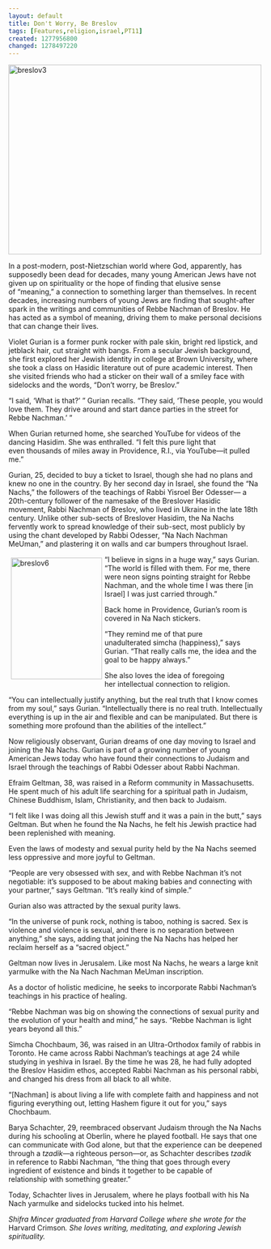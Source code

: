 ```yaml
---
layout: default
title: Don't Worry, Be Breslov
tags: [Features,religion,israel,PT11]
created: 1277956800
changed: 1278497220
---
```

<p><a title="breslov3 by PresenTense Group, on Flickr" href="http://www.flickr.com/photos/presentensegroup/4731087458/"><img width="500" height="375" alt="breslov3" src="http://farm2.static.flickr.com/1195/4731087458_fe61996319.jpg" /></a></p>
<p>In a post-modern, post-Nietzschian world&nbsp;where God, apparently, has supposedly&nbsp;been dead for decades, many young American&nbsp;Jews have not given up on spirituality&nbsp;or the hope of finding that elusive sense of&nbsp;&ldquo;meaning,&rdquo; a connection to something larger&nbsp;than themselves. In recent decades, increasing&nbsp;numbers of young Jews are finding that&nbsp;sought-after spark in the writings and communities&nbsp;of Rebbe Nachman of Breslov. He has&nbsp;acted as a symbol of meaning, driving them to&nbsp;make personal decisions that can change their&nbsp;lives.</p>
<p>Violet Gurian is a former punk rocker&nbsp;with pale skin, bright red lipstick, and jetblack&nbsp;hair, cut straight with bangs. From a&nbsp;secular Jewish background, she first explored&nbsp;her Jewish identity in college at Brown University,&nbsp;where she took a class on Hasidic literature&nbsp;out of pure academic interest. Then she&nbsp;visited friends who had a sticker on their wall&nbsp;of a smiley face with sidelocks and the words,&nbsp;&ldquo;Don&rsquo;t worry, be Breslov.&rdquo;&nbsp;</p>
<p>&ldquo;I said, &lsquo;What is that?&rsquo; &rdquo; Gurian recalls.&nbsp;&ldquo;They said, &lsquo;These people, you would love&nbsp;them. They drive around and start dance parties&nbsp;in the street for Rebbe&nbsp;Nachman.&rsquo; &rdquo;</p>
<p>When Gurian returned&nbsp;home, she searched YouTube&nbsp;for videos of the dancing Hasidim.&nbsp;She was enthralled. &ldquo;I&nbsp;felt this pure light that even&nbsp;thousands of miles away in&nbsp;Providence, R.I., via YouTube&mdash;it pulled me.&rdquo;</p>
<p>Gurian, 25, decided to&nbsp;buy a ticket to Israel, though&nbsp;she had no plans and knew&nbsp;no one in the country. By&nbsp;her second day in Israel, she&nbsp;found the &ldquo;Na Nachs,&rdquo; the&nbsp;followers of the teachings of&nbsp;Rabbi Yisroel Ber Odesser&mdash;&nbsp;a 20th-century follower of&nbsp;the namesake of the Breslover&nbsp;Hasidic movement,&nbsp;Rabbi Nachman of Breslov,&nbsp;who lived in Ukraine in the&nbsp;late 18th century. Unlike&nbsp;other sub-sects of Breslover&nbsp;Hasidim, the Na Nachs fervently&nbsp;work to spread knowledge of their sub-sect, most publicly by using the chant developed by Rabbi Odesser, &ldquo;Na Nach&nbsp;Nachman MeUman,&rdquo; and plastering it on walls and car bumpers&nbsp;throughout Israel.</p>
<p><a title="breslov6 by PresenTense Group, on Flickr" href="http://www.flickr.com/photos/presentensegroup/4731091894/"><img width="180" height="240" align="left" vspace="5" hspace="5" alt="breslov6" src="http://farm2.static.flickr.com/1068/4731091894_a5205ffe53_m.jpg" /></a></p>
<p>&ldquo;I believe in signs in a huge way,&rdquo; says Gurian. &ldquo;The world is filled with them. For&nbsp;me, there were neon signs pointing straight&nbsp;for Rebbe Nachman, and the whole time I was&nbsp;there [in Israel] I was just carried through.&rdquo;&nbsp;</p>
<p>Back home in Providence, Gurian&rsquo;s room&nbsp;is covered in Na Nach stickers.</p>
<p>&ldquo;They remind me of that pure unadulterated&nbsp;simcha (happiness),&rdquo; says Gurian. &ldquo;That&nbsp;really calls me, the idea and the goal to be&nbsp;happy always.&rdquo;</p>
<p>She also loves the idea of foregoing her&nbsp;intellectual connection to religion.</p>
<p>&ldquo;You can intellectually justify anything,&nbsp;but the real truth that I know comes from my&nbsp;soul,&rdquo; says Gurian. &ldquo;Intellectually there is no&nbsp;real truth. Intellectually everything is up in the&nbsp;air and flexible and can be manipulated. But&nbsp;there is something more profound than the&nbsp;abilities of the intellect.&rdquo;</p>
<p>Now religiously observant, Gurian&nbsp;dreams of one day moving to Israel and joining&nbsp;the Na Nachs. Gurian is part of a growing&nbsp;number of young American Jews today who&nbsp;have found their connections to Judaism and Israel through the teachings of Rabbi Odesser&nbsp;about Rabbi Nachman.</p>
<p>Efraim Geltman, 38, was raised in a Reform&nbsp;community in Massachusetts. He spent&nbsp;much of his adult life searching for a spiritual&nbsp;path in Judaism, Chinese Buddhism, Islam,&nbsp;Christianity, and then back to Judaism.&nbsp;</p>
<p>&ldquo;I felt like I was doing all this Jewish stuff&nbsp;and it was a pain in the butt,&rdquo; says Geltman.&nbsp;But when he found the Na Nachs, he felt his&nbsp;Jewish practice had been replenished with&nbsp;meaning.</p>
<p>Even the laws of modesty and sexual purity&nbsp;held by the Na Nachs seemed less oppressive&nbsp;and more joyful to Geltman.</p>
<p>&ldquo;People are very obsessed with sex, and&nbsp;with Rebbe Nachman it&rsquo;s not negotiable: it&rsquo;s&nbsp;supposed to be about making babies and connecting&nbsp;with your partner,&rdquo; says Geltman. &ldquo;It&rsquo;s&nbsp;really kind of simple.&rdquo;&nbsp;</p>
<p>Gurian also was attracted by the sexual purity&nbsp;laws.</p>
<p>&ldquo;In the universe of punk rock, nothing is&nbsp;taboo, nothing is sacred. Sex is violence and&nbsp;violence is sexual, and there is no separation&nbsp;between anything,&rdquo; she says, adding that joining&nbsp;the Na Nachs has helped her reclaim herself&nbsp;as a &ldquo;sacred object.&rdquo;</p>
<p>Geltman now lives in Jerusalem. Like&nbsp;most Na Nachs, he wears a large knit yarmulke&nbsp;with the Na Nach Nachman MeUman&nbsp;inscription.</p>
<p>As a doctor of holistic medicine, he seeks&nbsp;to incorporate Rabbi Nachman&rsquo;s teachings in&nbsp;his practice of healing.</p>
<p>&ldquo;Rebbe Nachman was big on showing the&nbsp;connections of sexual purity and the evolution&nbsp;of your health and mind,&rdquo; he says. &ldquo;Rebbe&nbsp;Nachman is light years beyond all this.&rdquo;</p>
<p>Simcha Chochbaum, 36, was raised in an&nbsp;Ultra-Orthodox family of rabbis in Toronto.&nbsp;He came across Rabbi Nachman&rsquo;s teachings at&nbsp;age 24 while studying in yeshiva in Israel. By&nbsp;the time he was 28, he had fully adopted the&nbsp;Breslov Hasidim ethos, accepted Rabbi Nachman&nbsp;as his personal rabbi, and changed his&nbsp;dress from all black to all white.</p>
<p>&ldquo;[Nachman] is about living a life with&nbsp;complete faith and happiness and not figuring&nbsp;everything out, letting Hashem figure it out&nbsp;for you,&rdquo; says Chochbaum.</p>
<p>Barya Schachter, 29, reembraced observant&nbsp;Judaism through the Na Nachs during&nbsp;his schooling at Oberlin, where he played&nbsp;football. He says that one can communicate&nbsp;with God alone, but that the experience can&nbsp;be deepened through a <em>tzadik</em>&mdash;a righteous&nbsp;person&mdash;or, as Schachter describes <em>tzadik </em>in&nbsp;reference to Rabbi Nachman, &ldquo;the thing that&nbsp;goes through every ingredient of existence and&nbsp;binds it together to be capable of relationship&nbsp;with something greater.&rdquo;</p>
<p>Today, Schachter lives in Jerusalem, where&nbsp;he plays football with his Na Nach yarmulke&nbsp;and sidelocks tucked into his helmet.</p>
<p><em>Shifra Mincer graduated from&nbsp;Harvard College where she wrote&nbsp;for the </em>Harvard Crimson<em>. She&nbsp;loves writing, meditating, and exploring&nbsp;Jewish spirituality.</em></p>
